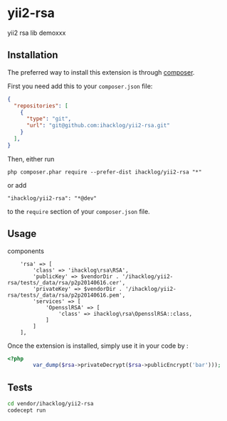 yii2-rsa
========
yii2 rsa lib demoxxx

Installation
------------

The preferred way to install this extension is through [composer](http://getcomposer.org/download/).

First you need add this to your `composer.json` file:
```json
{
  "repositories": [
    {
      "type": "git",
      "url": "git@github.com:ihacklog/yii2-rsa.git"
    }
  ],
}
```

Then, either run

```
php composer.phar require --prefer-dist ihacklog/yii2-rsa "*"
```

or add
```
"ihacklog/yii2-rsa": "*@dev"
```

to the `require` section of your `composer.json` file.


Usage
-----
components 

        'rsa' => [
            'class' => 'ihacklog\rsa\RSA',
            'publicKey' => $vendorDir . '/ihacklog/yii2-rsa/tests/_data/rsa/p2p20140616.cer',
            'privateKey' => $vendorDir . '/ihacklog/yii2-rsa/tests/_data/rsa/p2p20140616.pem',
            'services' => [
                'OpensslRSA' => [
                    'class' => ihacklog\rsa\OpensslRSA::class,
                ]
            ]
        ],
        
Once the extension is installed, simply use it in your code by  :

```php
<?php
        var_dump($rsa->privateDecrypt($rsa->publicEncrypt('bar')));
```

Tests
-----
```bash
cd vendor/ihacklog/yii2-rsa
codecept run
```
